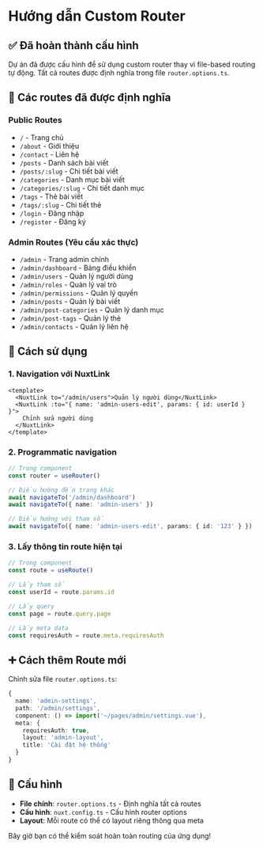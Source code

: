 # Hướng dẫn Custom Router

## ✅ Đã hoàn thành cấu hình

Dự án đã được cấu hình để sử dụng custom router thay vì file-based routing tự động. Tất cả routes được định nghĩa trong file `router.options.ts`.

## 🎯 Các routes đã được định nghĩa

### Public Routes
- `/` - Trang chủ
- `/about` - Giới thiệu  
- `/contact` - Liên hệ
- `/posts` - Danh sách bài viết
- `/posts/:slug` - Chi tiết bài viết
- `/categories` - Danh mục bài viết
- `/categories/:slug` - Chi tiết danh mục
- `/tags` - Thẻ bài viết
- `/tags/:slug` - Chi tiết thẻ
- `/login` - Đăng nhập
- `/register` - Đăng ký

### Admin Routes (Yêu cầu xác thực)
- `/admin` - Trang admin chính
- `/admin/dashboard` - Bảng điều khiển
- `/admin/users` - Quản lý người dùng
- `/admin/roles` - Quản lý vai trò
- `/admin/permissions` - Quản lý quyền
- `/admin/posts` - Quản lý bài viết
- `/admin/post-categories` - Quản lý danh mục
- `/admin/post-tags` - Quản lý thẻ
- `/admin/contacts` - Quản lý liên hệ

## 🚀 Cách sử dụng

### 1. Navigation với NuxtLink
```vue
<template>
  <NuxtLink to="/admin/users">Quản lý người dùng</NuxtLink>
  <NuxtLink :to="{ name: 'admin-users-edit', params: { id: userId } }">
    Chỉnh sửa người dùng
  </NuxtLink>
</template>
```

### 2. Programmatic navigation
```typescript
// Trong component
const router = useRouter()

// Điều hướng đến trang khác
await navigateTo('/admin/dashboard')
await navigateTo({ name: 'admin-users' })

// Điều hướng với tham số
await navigateTo({ name: 'admin-users-edit', params: { id: '123' } })
```

### 3. Lấy thông tin route hiện tại
```typescript
// Trong component
const route = useRoute()

// Lấy tham số
const userId = route.params.id

// Lấy query
const page = route.query.page

// Lấy meta data
const requiresAuth = route.meta.requiresAuth
```

## ➕ Cách thêm Route mới

Chỉnh sửa file `router.options.ts`:

```typescript
{
  name: 'admin-settings',
  path: '/admin/settings',
  component: () => import('~/pages/admin/settings.vue'),
  meta: { 
    requiresAuth: true, 
    layout: 'admin-layout',
    title: 'Cài đặt hệ thống'
  }
}
```

## 🔧 Cấu hình

- **File chính**: `router.options.ts` - Định nghĩa tất cả routes
- **Cấu hình**: `nuxt.config.ts` - Cấu hình router options
- **Layout**: Mỗi route có thể có layout riêng thông qua meta

Bây giờ bạn có thể kiểm soát hoàn toàn routing của ứng dụng!

